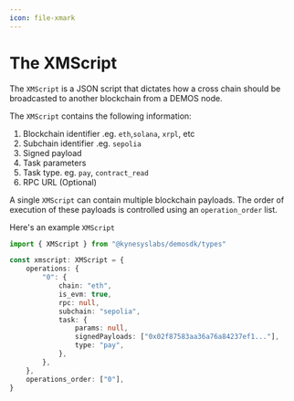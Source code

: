 ```yaml
---
icon: file-xmark
---
```


# The XMScript

The `XMScript` is a JSON script that dictates how a cross chain should be broadcasted to another blockchain from a DEMOS node.

The `XMScript` contains the following information:

1. Blockchain identifier .eg. `eth`,`solana`, `xrpl`, etc
2. Subchain identifier .eg. `sepolia`
3. Signed payload
4. Task parameters
5. Task type. eg. `pay`, `contract_read`
6. RPC URL (Optional)

A single `XMScript` can contain multiple blockchain payloads. The order of execution of these payloads is controlled using an `operation_order` list.



Here's an example `XMScript`

```typescript
import { XMScript } from "@kynesyslabs/demosdk/types"

const xmscript: XMScript = {
    operations: {
        "0": {
            chain: "eth",
            is_evm: true,
            rpc: null,
            subchain: "sepolia",
            task: {
                params: null,
                signedPayloads: ["0x02f87583aa36a76a84237ef1..."],
                type: "pay",
            },
        },
    },
    operations_order: ["0"],
}
```
